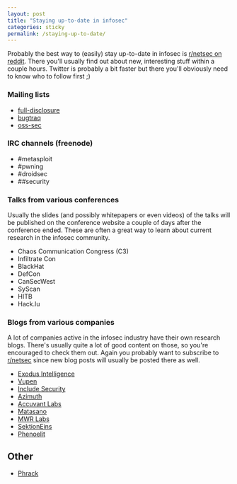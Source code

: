 ```yaml
---
layout: post
title: "Staying up-to-date in infosec"
categories: sticky
permalink: /staying-up-to-date/
---
```


Probably the best way to (easily) stay up-to-date in infosec is [r/netsec on reddit](http://www.reddit.com/r/netsec/).
There you'll usually find out about new, interesting stuff within a couple hours.
Twitter is probably a bit faster but there you'll obviously need to know who to follow first ;)

### Mailing lists
- [full-disclosure](http://seclists.org/fulldisclosure/)
- [bugtraq](http://seclists.org/bugtraq/)
- [oss-sec](http://seclists.org/oss-sec/)

### IRC channels (freenode)
- \#metasploit
- \#pwning
- \#droidsec
- \#\#security

### Talks from various conferences

Usually the slides (and possibly whitepapers or even videos) of the talks will be published on the conference website a couple of days after the conference ended. These are often a great way to learn about current research in the infosec community.

- Chaos Communication Congress (C3)
- Infiltrate Con
- BlackHat
- DefCon
- CanSecWest
- SyScan
- HITB
- Hack.lu

### Blogs from various companies

A lot of companies active in the infosec industry have their own research blogs. There's usually quite a lot of good content on those, so you're encouraged to check them out. Again you probably want to subscribe to [r/netsec](http://www.reddit.com/r/netsec/) since new blog posts will usually be posted there as well.

- [Exodus Intelligence](http://blog.exodusintel.com/)
- [Vupen](http://www.vupen.com/blog/)
- [Include Security](http://blog.includesecurity.com/)
- [Azimuth](http://blog.azimuthsecurity.com/)
- [Accuvant Labs](http://www.accuvant.com/blog/)
- [Matasano](http://matasano.com/research/)
- [MWR Labs](http://labs.mwrinfosecurity.com/blog)
- [SektionEins](https://www.sektioneins.de/en/categories/blog.html)
- [Phenoelit](http://phenoelit.org/blog/)

## Other
- [Phrack](http://www.phrack.org/)

